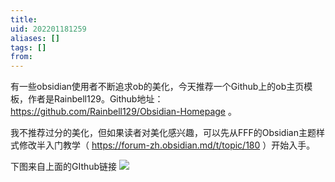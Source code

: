 ```yaml
---
title: 
uid: 202201181259
aliases: []
tags: []
from: 
---
```

有一些obsidian使用者不断追求ob的美化，今天推荐一个Github上的ob主页模板，作者是Rainbell129。Github地址： https://github.com/Rainbell129/Obsidian-Homepage 。

我不推荐过分的美化，但如果读者对美化感兴趣，可以先从FFF的Obsidian主题样式修改半入门教学（ https://forum-zh.obsidian.md/t/topic/180 ）开始入手。


下图来自上面的GIthub链接
![](https://gitee.com/cyddgi/picture-store/raw/master/img/20220118125955.png)